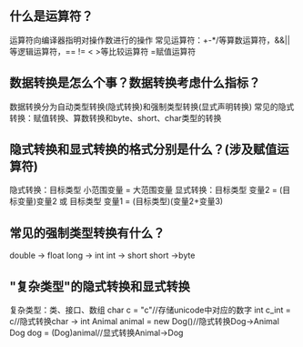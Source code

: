 ## 什么是运算符？
运算符向编译器指明对操作数进行的操作
常见运算符：+-*/等算数运算符，&&||等逻辑运算符，== != < >等比较运算符 =赋值运算符 
## 数据转换是怎么个事？数据转换考虑什么指标？
数据转换分为自动类型转换(隐式转换)和强制类型转换(显式声明转换)
常见的隐式转换：赋值转换、算数转换和byte、short、char类型的转换
## 隐式转换和显式转换的格式分别是什么？(涉及赋值运算符)
隐式转换：目标类型 小范围变量 = 大范围变量
显式转换：目标类型 变量2 = (目标变量)变量2 或 目标类型 变量1 = (目标类型)(变量2+变量3)
## 常见的强制类型转换有什么？
double -> float long -> int int -> short short ->byte
## "复杂类型"的隐式转换和显式转换
复杂类型：类、接口、数组
char c = "c"//存储unicode中对应的数字
int c_int = c//隐式转换char -> int
Animal animal = new Dog()//隐式转换Dog->Animal
Dog dog = (Dog)animal//显式转换Animal->Dog